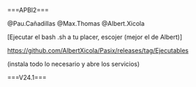 
 ===APBI2===

@Pau.Cañadillas
@Max.Thomas
@Albert.Xicola

[Ejecutar el bash .sh a tu placer, escojer (mejor el de Albert)] 

https://github.com/AlbertXicola/Pasix/releases/tag/Ejecutables

(instala todo lo necesario y abre los servicios)

===V24.1===
